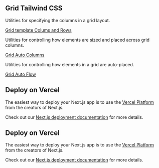 ## Grid Tailwind CSS

Utilities for specifying the columns in a grid layout.

[Grid template Colums and Rows](https://tailwindcss.com/docs/grid-template-columns)

Utilities for controlling how elements are sized and placed across grid columns.

[Grid Auto Columns](https://tailwindcss.com/docs/grid-column)

Utilities for controlling how elements in a grid are auto-placed.

[Grid Auto Flow](https://tailwindcss.com/docs/grid-auto-flow)

## Deploy on Vercel

The easiest way to deploy your Next.js app is to use the [Vercel Platform](https://vercel.com/new?utm_medium=default-template&filter=next.js&utm_source=create-next-app&utm_campaign=create-next-app-readme) from the creators of Next.js.

Check out our [Next.js deployment documentation](https://nextjs.org/docs/deployment) for more details.

## Deploy on Vercel

The easiest way to deploy your Next.js app is to use the [Vercel Platform](https://vercel.com/new?utm_medium=default-template&filter=next.js&utm_source=create-next-app&utm_campaign=create-next-app-readme) from the creators of Next.js.

Check out our [Next.js deployment documentation](https://nextjs.org/docs/deployment) for more details.
